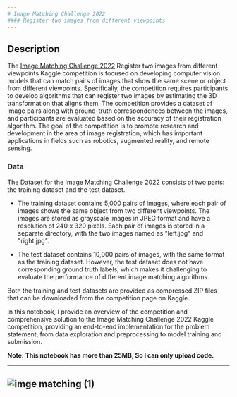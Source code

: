 ```yaml
---
# Image Matching Challenge 2022
#### Register two images from different viewpoints
---
```


## **Description**
The [Image Matching Challenge 2022](https://www.kaggle.com/competitions/image-matching-challenge-2022/overview) Register two images from different viewpoints Kaggle competition is focused on developing computer vision models that can match pairs of images that show the same scene or object from different viewpoints. Specifically, the competition requires participants to develop algorithms that can register two images by estimating the 3D transformation that aligns them. The competition provides a dataset of image pairs along with ground-truth correspondences between the images, and participants are evaluated based on the accuracy of their registration algorithm. The goal of the competition is to promote research and development in the area of image registration, which has important applications in fields such as robotics, augmented reality, and remote sensing.

### **Data**

[The Dataset](https://www.kaggle.com/competitions/image-matching-challenge-2022/data) for the Image Matching Challenge 2022 consists of two parts: the training dataset and the test dataset.

- The training dataset contains 5,000 pairs of images, where each pair of images shows the same object from two different viewpoints. The images are stored as grayscale images in JPEG format and have a resolution of 240 x 320 pixels. Each pair of images is stored in a separate directory, with the two images named as "left.jpg" and "right.jpg".

- The test dataset contains 10,000 pairs of images, with the same format as the training dataset. However, the test dataset does not have corresponding ground truth labels, which makes it challenging to evaluate the performance of different image matching algorithms.

Both the training and test datasets are provided as compressed ZIP files that can be downloaded from the competition page on Kaggle.

In this notebook, I provide an overview of the competition and comprehensive solution to the Image Matching Challenge 2022 Kaggle competition, providing an end-to-end implementation for the problem statement, from data exploration and preprocessing to model training and submission.

**Note: This notebook has more than 25MB, So I can only upload code.**


---
![imge matching (1)](https://user-images.githubusercontent.com/109660074/234576515-f99972f7-ccc2-405c-86fb-c91b316e7c32.jpg)
---

